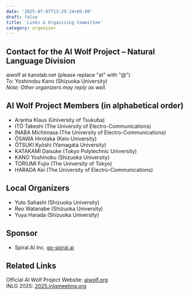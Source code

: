 ```yaml
---
date: '2025-07-07T13:29:24+09:00'
draft: false
title: 'Links & Organizing Committee'
category: organizer
---
```


## Contact for the AI Wolf Project – Natural Language Division

aiwolf at kanolab.net (please replace "at" with "@")  
To: Yoshinobu Kano (Shizuoka University)  
*Note: Other organizers may reply as well.*

## AI Wolf Project Members (in alphabetical order)

- Aranha Klaus (University of Tsukuba)  
- ITŌ Takeshi (The University of Electro-Communications)  
- INABA Michimasa (The University of Electro-Communications)  
- ŌSAWA Hirotaka (Keio University)  
- ŌTSUKI Kyōshi (Yamagata University)  
- KATAKAMI Daisuke (Tokyo Polytechnic University)  
- KANO Yoshinobu (Shizuoka University)  
- TORIUMI Fujio (The University of Tokyo)  
- HARADA Kei (The University of Electro-Communications)

## Local Organizers

- Yuto Sahashi (Shizuoka University)  
- Reo Watanabe (Shizuoka University)  
- Yuya Harada (Shizuoka University)

## Sponsor

- Spiral.AI Inc. [go-spiral.ai](https://go-spiral.ai/)

## Related Links

Official AI Wolf Project Website: [aiwolf.org](https://aiwolf.org/)  
INLG 2025: [2025.inlgmeeting.org](https://2025.inlgmeeting.org/)

